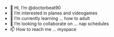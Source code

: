 - 👋 Hi, I’m @doctorbeat90
- 👀 I’m interested in planes and videogames
- 🌱 I’m currently learning ... how to adult
- 💞️ I’m looking to collaborate on ... nap schedules
- 📫 How to reach me ... myspace

<!---
doctorbeat90/doctorbeat90 is a ✨ special ✨ repository because its `README.md` (this file) appears on your GitHub profile.
You can click the Preview link to take a look at your changes.
--->
